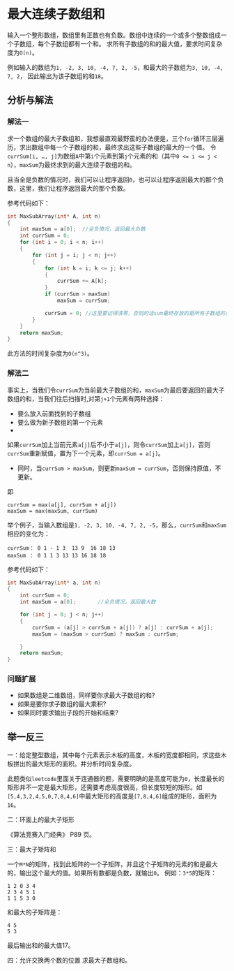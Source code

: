 # 最大连续子数组和

输入一个整形数组，数组里有正数也有负数。数组中连续的一个或多个整数组成一个子数组，每个子数组都有一个和。 求所有子数组的和的最大值，要求时间复杂度为`O(n)`。

例如输入的数组为`1, -2, 3, 10, -4, 7, 2, -5`，和最大的子数组为`3, 10, -4, 7, 2`， 因此输出为该子数组的和`18`。

## 分析与解法

### 解法一

求一个数组的最大子数组和，我想最直观最野蛮的办法便是，三个`for`循环三层遍历，求出数组中每一个子数组的和，最终求出这些子数组的最大的一个值。 令`currSum[i, …, j]`为数组`A`中第`i`个元素到第`j`个元素的和（其中`0 <= i <= j < n`），`maxSum`为最终求到的最大连续子数组的和。

且当全是负数的情况时，我们可以让程序返回`0`，也可以让程序返回最大的那个负数，这里，我们让程序返回最大的那个负数。

参考代码如下：

```cpp
int MaxSubArray(int* A, int n)
{
    int maxSum = a[0];  //全负情况，返回最大负数
    int currSum = 0;
    for (int i = 0; i < n; i++)
    {
        for (int j = i; j < n; j++)
        {
            for (int k = i; k <= j; k++)
            {
                currSum += A[k];
            }
            if (currSum > maxSum)
                maxSum = currSum;

            currSum = 0; //这里要记得清零，否则的话sum最终存放的是所有子数组的和。
        }
    }
    return maxSum;
}
```

此方法的时间复杂度为`O(n^3)`。

### 解法二

事实上，当我们令`currSum`为当前最大子数组的和，`maxSum`为最后要返回的最大子数组的和，当我们往后扫描时,对第`j+1`个元素有两种选择：

+ 要么放入前面找到的子数组
+ 要么做为新子数组的第一个元素
+ 
如果`currSum`加上当前元素`a[j]`后不小于`a[j]`，则令`currSum`加上`a[j]`，否则`currSum`重新赋值，置为下一个元素，即`currSum = a[j]`。
+ 同时，当`currSum > maxSum`，则更新`maxSum = currSum`，否则保持原值，不更新。

即

    currSum = max(a[j], currSum + a[j])
    maxSum = max(maxSum, currSum)

举个例子，当输入数组是`1, -2, 3, 10, -4, 7, 2, -5`，那么，`currSum`和`maxSum`相应的变化为：

    currSum： 0 1 - 1 3  13 9  16 18 13
    maxSum ： 0 1 1 3 13 13 16 18 18

参考代码如下：

```cpp
int MaxSubArray(int* a, int n)
{
    int currSum = 0;
    int maxSum = a[0];       //全负情况，返回最大数

    for (int j = 0; j < n; j++)
    {
        currSum = (a[j] > currSum + a[j]) ? a[j] : currSum + a[j];
        maxSum = (maxSum > currSum) ? maxSum : currSum;

    }
    return maxSum;
}
```

### 问题扩展

+ 如果数组是二维数组，同样要你求最大子数组的和?
+ 如果是要你求子数组的最大乘积?
+ 如果同时要求输出子段的开始和结束?

## 举一反三

一：给定整型数组，其中每个元素表示木板的高度，木板的宽度都相同，求这些木板拼出的最大矩形的面积。并分析时间复杂度。

此题类似`leetcode`里面关于连通器的题，需要明确的是高度可能为`0`，长度最长的矩形并不一定是最大矩形，还需要考虑高度很高，但长度较短的矩形。如`[5,4,3,2,4,5,0,7,8,4,6]`中最大矩形的高度是`[7,8,4,6]`组成的矩形，面积为`16`。

二：环面上的最大子矩形

《算法竞赛入门经典》 P89 页。

三：最大子矩阵和

一个`M*N`的矩阵，找到此矩阵的一个子矩阵，并且这个子矩阵的元素的和是最大的，输出这个最大的值。如果所有数都是负数，就输出`0`。 例如：`3*5`的矩阵：

```
1 2 0 3 4
2 3 4 5 1
1 1 5 3 0
```

和最大的子矩阵是：

```
4 5
5 3
```

最后输出和的最大值17。

四：允许交换两个数的位置 求最大子数组和。